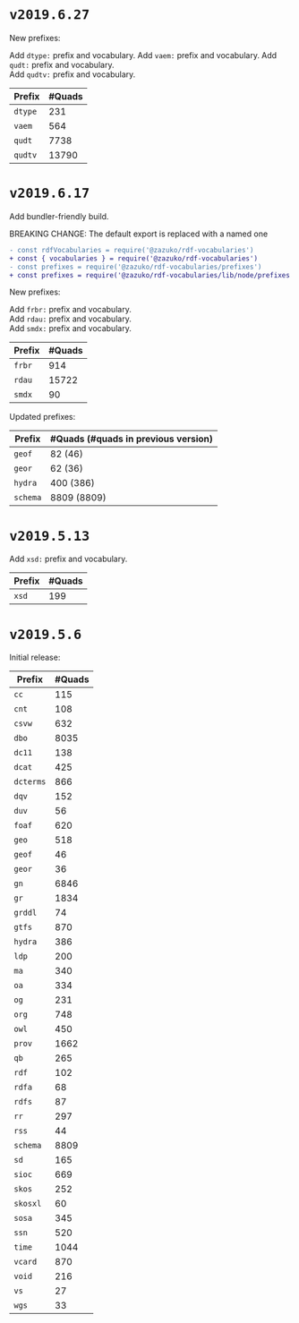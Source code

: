# `v2019.6.27`

New prefixes:

Add `dtype:` prefix and vocabulary.
Add `vaem:` prefix and vocabulary.
Add `qudt:` prefix and vocabulary.  
Add `qudtv:` prefix and vocabulary.

| Prefix | #Quads |
| ---- | ---- |
| `dtype` | 231 |
| `vaem` | 564 |
| `qudt` | 7738 |
| `qudtv` | 13790 |

# `v2019.6.17`

Add bundler-friendly build.

BREAKING CHANGE: The default export is replaced with a named one

```diff
- const rdfVocabularies = require('@zazuko/rdf-vocabularies')
+ const { vocabularies } = require('@zazuko/rdf-vocabularies')
- const prefixes = require('@zazuko/rdf-vocabularies/prefixes')
+ const prefixes = require('@zazuko/rdf-vocabularies/lib/node/prefixes').default
```

New prefixes:

Add `frbr:` prefix and vocabulary.  
Add `rdau:` prefix and vocabulary.  
Add `smdx:` prefix and vocabulary.

| Prefix | #Quads |
| ---- | ---- |
| `frbr` | 914 |
| `rdau` | 15722 |
| `smdx` | 90 |

Updated prefixes:

| Prefix | #Quads (#quads in previous version) |
| ---- | ---- |
| `geof` | 82 (46) |
| `geor` | 62 (36) |
| `hydra` | 400 (386) |
| `schema` | 8809 (8809) |

# `v2019.5.13`

Add `xsd:` prefix and vocabulary.

| Prefix | #Quads |
| ---- | ---- |
| `xsd` | 199 |

# `v2019.5.6`

Initial release:

| Prefix | #Quads |
| ---- | ---- |
| `cc` | 115 |
| `cnt` | 108 |
| `csvw` | 632 |
| `dbo` | 8035 |
| `dc11` | 138 |
| `dcat` | 425 |
| `dcterms` | 866 |
| `dqv` | 152 |
| `duv` | 56 |
| `foaf` | 620 |
| `geo` | 518 |
| `geof` | 46 |
| `geor` | 36 |
| `gn` | 6846 |
| `gr` | 1834 |
| `grddl` | 74 |
| `gtfs` | 870 |
| `hydra` | 386 |
| `ldp` | 200 |
| `ma` | 340 |
| `oa` | 334 |
| `og` | 231 |
| `org` | 748 |
| `owl` | 450 |
| `prov` | 1662 |
| `qb` | 265 |
| `rdf` | 102 |
| `rdfa` | 68 |
| `rdfs` | 87 |
| `rr` | 297 |
| `rss` | 44 |
| `schema` | 8809 |
| `sd` | 165 |
| `sioc` | 669 |
| `skos` | 252 |
| `skosxl` | 60 |
| `sosa` | 345 |
| `ssn` | 520 |
| `time` | 1044 |
| `vcard` | 870 |
| `void` | 216 |
| `vs` | 27 |
| `wgs` | 33 |

